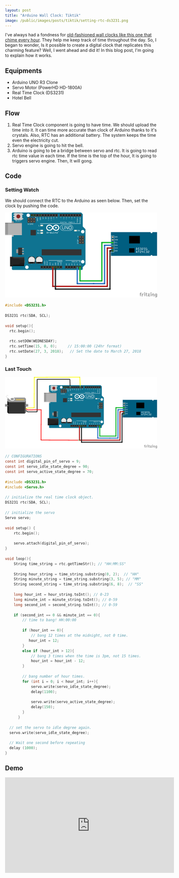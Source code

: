 ```yaml
---
layout: post
title: "Arduino Wall Clock: Tiktik"
image: /public/images/posts/tiktik/setting-rtc-ds3231.png
---
```

I've always had a fondness for [old-fashioned wall clocks like this one that chime every hour](/public/images/posts/tiktik/antique-wall-clock.jpg). They help me keep track of time throughout the day. So, I began to wonder, Is it possible to create a digital clock that replicates this charming feature? Well, I went ahead and did it! In this blog post, I'm going to explain how it works.

## Equipments

* Arduino UNO R3 Clone
* Servo Motor (PowerHD HD-1800A)
* Real Time Clock (DS3231)
* Hotel Bell

## Flow

1. Real Time Clock component is going to have time. We should upload the time into it. It can time more accurate than clock of Arduino thanks to it's crystals. Also, RTC has an additional battery. The system keeps the time even the electricity cut.
2. Servo engine is going to hit the bell.
3. Arduino is going to be a bridge between servo and rtc. It is going to read rtc time value in each time. If the time is the top of the hour, It is going to triggers servo engine. Then, It will gong.

## Code

### Setting Watch

We should connect the RTC to the Arduino as seen below. Then, set the clock by pushing the code.

![Setting RTC DS3231](/public/images/posts/tiktik/setting-rtc-ds3231.png)

```c
#include <DS3231.h>

DS3231 rtc(SDA, SCL);

void setup(){
  rtc.begin();

  rtc.setDOW(WEDNESDAY);
  rtc.setTime(15, 0, 0);     // 15:00:00 (24hr format)
  rtc.setDate(27, 3, 2018);   // Set the date to March 27, 2018
}
```

### Last Touch

![A complete project](/public/images/posts/tiktik/tiktik.png)

```c
// CONFIGURATIONS
const int digital_pin_of_servo = 9;
const int servo_idle_state_degree = 90;
const int servo_active_state_degree = 70;

#include <DS3231.h>
#include <Servo.h>

// initialize the real time clock object.
DS3231 rtc(SDA, SCL);

// initialize the servo
Servo servo;

void setup() {
    rtc.begin();

    servo.attach(digital_pin_of_servo);
}

void loop(){
    String time_string = rtc.getTimeStr(); // "HH:MM:SS"

    String hour_string = time_string.substring(0, 2);  // "HH"
    String minute_string = time_string.substring(3, 5); // "MM"
    String second_string = time_string.substring(6, 8);  // "SS"

    long hour_int = hour_string.toInt(); // 0-23
    long minute_int = minute_string.toInt(); // 0-59
    long second_int = second_string.toInt(); // 0-59

    if (second_int == 0 && minute_int == 0){
    	// time to bang! HH:00:00

        if (hour_int == 0){
            // bang 12 times at the midnight, not 0 time.
           hour_int = 12;         
        }
        else if (hour_int > 12){
            // bang 3 times when the time is 3pm, not 15 times.
            hour_int = hour_int - 12;
        }

        // bang number of hour times.
        for (int i = 0; i < hour_int; i++){
            servo.write(servo_idle_state_degree);              
            delay(1100);

            servo.write(servo_active_state_degree);              
            delay(150);  
        }
      }

  // set the servo to idle degree again.  
  servo.write(servo_idle_state_degree);

  // Wait one second before repeating
  delay (1000);
}
```

## Demo

<iframe width="560" height="315" src="https://www.youtube.com/embed/W1TGt8Ub5BA?rel=0&amp;showinfo=0" frameborder="0" allow="autoplay; encrypted-media" allowfullscreen></iframe>
